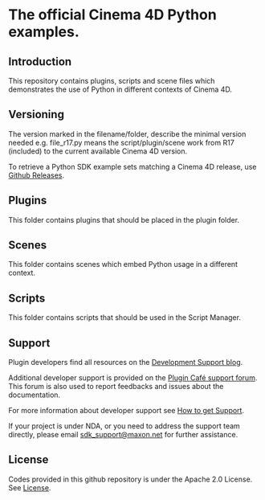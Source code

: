 # The official Cinema 4D Python examples.

## Introduction

This repository contains plugins, scripts and scene files which demonstrates the use of Python in different contexts of Cinema 4D.

## Versioning

The version marked in the filename/folder, describe the minimal version needed e.g. file_r17.py means the script/plugin/scene work from R17 (included) to the current available Cinema 4D version.

To retrieve a Python SDK example sets matching a Cinema 4D release, use [Github Releases](https://github.com/PluginCafe/cinema4d_py_sdk_extended/releases).

## Plugins

This folder contains plugins that should be placed in the plugin folder.

## Scenes

This folder contains scenes which embed Python usage in a different context.

## Scripts

This folder contains scripts that should be used in the Script Manager.

## Support

Plugin developers find all resources on the [Development Support blog](https://developers.maxon.net).

Additional developer support is provided on the [Plugin Café support forum](https://plugincafe.maxon.net/). This forum is also used to report feedbacks and issues about the documentation.

For more information about developer support see [How to get Support](https://developers.maxon.net/?page_id=3001).

If your project is under NDA, or you need to address the support team directly, please email sdk_support@maxon.net for further assistance.

## License

Codes provided in this github repository is under the Apache 2.0 License. See [License](LICENSE).
